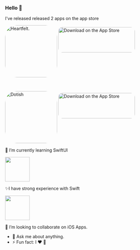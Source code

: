 
### Hello 👋

I've released released 2 apps on the app store


<a href="https://apps.apple.com/us/app/heartfelt/id1575082988?itscg=30200&amp;itsct=apps_box_appicon" style="width: 170px; height: 170px; border-top-left-radius: 22%; border-top-right-radius: 22%; border-bottom-right-radius: 22%; border-bottom-left-radius: 22%; overflow: hidden; display: inline-block; vertical-align: middle;"><img src="https://ichristosk.github.io/assets/images/heartfelt.png" alt="Heartfelt." style="width: 170px; height: 170px; border-top-left-radius: 22%; border-top-right-radius: 22%; border-bottom-right-radius: 22%; border-bottom-left-radius: 22%; overflow: hidden; display: inline-block; vertical-align: middle;"></a> <a href="https://apps.apple.com/us/app/heartfelt/id1575082988?itsct=apps_box_badge&amp;itscg=30200" style="display: inline-block; overflow: hidden; border-top-left-radius: 13px; border-top-right-radius: 13px; border-bottom-right-radius: 13px; border-bottom-left-radius: 13px; width: 250px; height: 83px;"><img src="https://tools.applemediaservices.com/api/badges/download-on-the-app-store/black/en-us?size=250x83&amp;releaseDate=1630108800&h=f01eeda256152372537a7684022321cb" alt="Download on the App Store" style="border-top-left-radius: 13px; border-top-right-radius: 13px; border-bottom-right-radius: 13px; border-bottom-left-radius: 13px; width: 250px; height: 83px;"></a>

<br>

<a href="https://apps.apple.com/us/app/dotish/id1539633724?itscg=30200&amp;itsct=apps_box_appicon" style="width: 170px; height: 170px; border-top-left-radius: 22%; border-top-right-radius: 22%; border-bottom-right-radius: 22%; border-bottom-left-radius: 22%; overflow: hidden; display: inline-block; vertical-align: middle;"><img src="https://ichristosk.github.io/assets/images/dotish.png" alt="Dotish" style="width: 170px; height: 170px; border-top-left-radius: 22%; border-top-right-radius: 22%; border-bottom-right-radius: 22%; border-bottom-left-radius: 22%; overflow: hidden; display: inline-block; vertical-align: middle;"></a> <a href="https://apps.apple.com/us/app/dotish/id1539633724?itsct=apps_box_badge&amp;itscg=30200" style="display: inline-block; overflow: hidden; border-top-left-radius: 13px; border-top-right-radius: 13px; border-bottom-right-radius: 13px; border-bottom-left-radius: 13px; width: 250px; height: 83px;"><img src="https://tools.applemediaservices.com/api/badges/download-on-the-app-store/black/en-us?size=250x83&amp;releaseDate=1605312000&h=a226bae697ec3a986be4b9858acb5d03" alt="Download on the App Store" style="border-top-left-radius: 13px; border-top-right-radius: 13px; border-bottom-right-radius: 13px; border-bottom-left-radius: 13px; width: 250px; height: 83px;"></a>

🌱 I’m currently learning SwiftUI <p align="start">
   <img src="https://developer.apple.com/assets/elements/icons/swiftui/swiftui-96x96_2x.png" width="80" height="80"></p>
  
  
 ✨I have strong experience with Swift <p align="start">
   <img src="https://cdn4.iconfinder.com/data/icons/logos-3/1300/swift-seeklogo-512.png" width="80" height="80"></p>
   

   
  
 👯 I’m looking to collaborate on iOS Apps.
- 💬 Ask me about anything.
- ⚡ Fun fact: I ♥️ 


